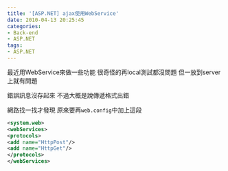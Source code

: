 ```yaml
---
title: '[ASP.NET] ajax使用WebService'
date: 2010-04-13 20:25:45
categories:
- Back-end
- ASP.NET
tags:
- ASP.NET
---
```

最近用WebService來做一些功能
很奇怪的再local測試都沒問題
但一放到server上就有問題

<!--more-->

錯誤訊息沒存起來
不過大概是說傳遞格式出錯

網路找一找才發現
原來要再`web.config`中加上這段

``` xml
<system.web>
<webServices>
<protocols>
<add name="HttpPost"/>
<add name="HttpGet"/>
</protocols>
</webServices>
```